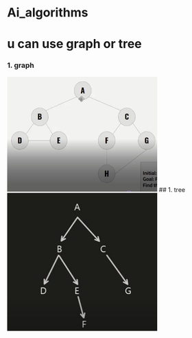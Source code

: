 # Ai_algorithms

# u can use graph or tree 
### 1. graph 
  <img src="graph.jpg" width="350" title="graph">
## 1. tree 
   <img src="tree.jpg" width="350" alt="tree">
